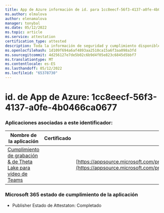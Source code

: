 ```yaml
---
title: App de Azure información de id. para 1cc8eecf-56f3-4137-a0fe-4b0466ca0677
ms.author: elmalova
author: elenamalova
manager: tonybal
ms.date: 05/12/2022
ms.topic: article
ms.service: attestation
certification_type: attested
description: Toda la información de seguridad y cumplimiento disponible para 1cc8eecf-56f3-4137-a0fe-4b0466ca0677.
ms.openlocfilehash: 1d109f694a6af4893aa2510ca15a6f3aa098a3fd
ms.sourcegitcommit: 4d256127e7de5b02c6b9d4f05e823c6845d5bbf7
ms.translationtype: MT
ms.contentlocale: es-ES
ms.lasthandoff: 05/12/2022
ms.locfileid: "65378730"
---
```

# <a name="azure-app-id-1cc8eecf-56f3-4137-a0fe-4b0466ca0677"></a>id. de App de Azure: 1cc8eecf-56f3-4137-a0fe-4b0466ca0677


### <a name="apps-associated-with-this-id"></a>Aplicaciones asociadas a este identificador:
| **Nombre de la aplicación** | **Certificado** | **Vista en AppSource** |
|--------------|---------------|-----------------------|
| [Cumplimiento de grabación &amp; de Theta Lake para vídeo de Teams](../forward/thetalake.thetalake_recording_and_compliance_for_teams.md) |  | [https://appsource.microsoft.com/product/office/thetalake.thetalake_recording_and_compliance_for_teams](https://appsource.microsoft.com/product/office/thetalake.thetalake_recording_and_compliance_for_teams) |

### <a name="microsoft-365-app-compliance-status"></a>Microsoft 365 estado de cumplimiento de la aplicación
- Publisher Estado de Attestaton: Completado
